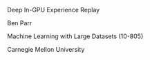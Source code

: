 Deep In-GPU Experience Replay

Ben Parr

Machine Learning with Large Datasets (10-805)

Carnegie Mellon University


